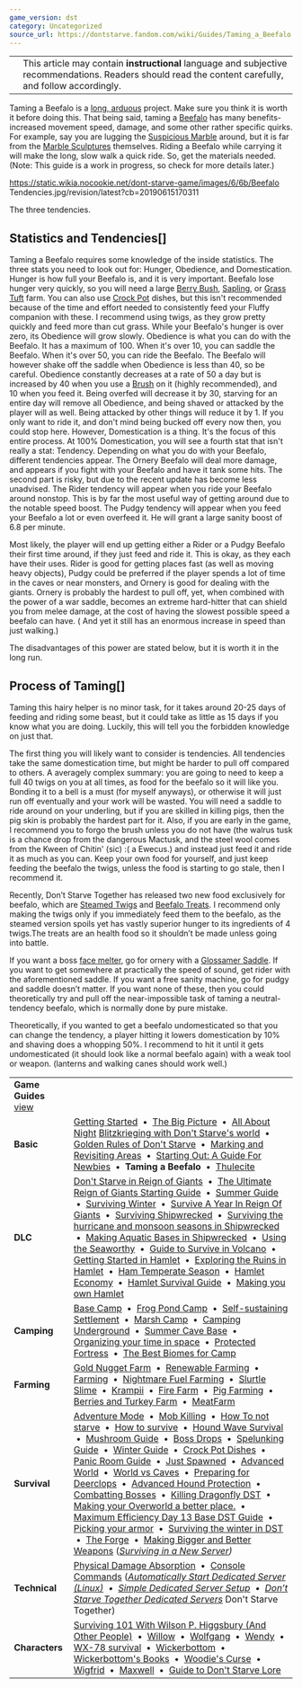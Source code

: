 ```yaml
---
game_version: dst
category: Uncategorized
source_url: https://dontstarve.fandom.com/wiki/Guides/Taming_a_Beefalo
---
```


|  |  |
| --- | --- |
|  | This article may contain **instructional** language and subjective recommendations. Readers should read the content carefully, and follow accordingly. |

Taming a Beefalo is a [long, arduous](/wiki/Adventure_Mode "Adventure Mode") project. Make sure you think it is worth it before doing this. That being said, taming a [Beefalo](/wiki/Beefalo "Beefalo") has many benefits- increased movement speed, damage, and some other rather specific quirks. For example, say you are lugging the [Suspicious Marble](/wiki/Suspicious_Marble "Suspicious Marble") around, but it is far from the [Marble Sculptures](/wiki/Marble_Sculptures "Marble Sculptures") themselves. Riding a Beefalo while carrying it will make the long, slow walk a quick ride. So, get the materials needed. (Note: This guide is a work in progress, so check for more details later.)

 https://static.wikia.nocookie.net/dont-starve-game/images/6/6b/Beefalo Tendencies.jpg/revision/latest?cb=20190615170311 

The three tendencies.

 

## Statistics and Tendencies[]

Taming a Beefalo requires some knowledge of the inside statistics. The three stats you need to look out for: Hunger, Obedience, and Domestication. Hunger is how full your Beefalo is, and it is very important. Beefalo lose hunger very quickly, so you will need a large [Berry Bush](/wiki/Berry_Bush "Berry Bush"), [Sapling](/wiki/Sapling "Sapling"), or [Grass Tuft](/wiki/Grass_Tuft "Grass Tuft") farm. You can also use [Crock Pot](/wiki/Crock_Pot "Crock Pot") dishes, but this isn't recommended because of the time and effort needed to consistently feed your Fluffy companion with these. I recommend using twigs, as they grow pretty quickly and feed more than cut grass. While your Beefalo's hunger is over zero, its Obedience will grow slowly. Obedience is what you can do with the Beefalo. It has a maximum of 100. When it's over 10, you can saddle the Beefalo. When it's over 50, you can ride the Beefalo. The Beefalo will however shake off the saddle when Obedience is less than 40, so be careful. Obedience constantly decreases at a rate of 50 a day but is increased by 40 when you use a [Brush](/wiki/Brush "Brush") on it (highly recommended), and 10 when you feed it. Being overfed will decrease it by 30, starving for an entire day will remove all Obedience, and being shaved or attacked by the player will as well. Being attacked by other things will reduce it by 1. If you only want to ride it, and don't mind being bucked off every now then, you could stop here. However, Domestication is a thing. It's the focus of this entire process. At 100% Domestication, you will see a fourth stat that isn't really a stat: Tendency. Depending on what you do with your Beefalo, different tendencies appear. The Ornery Beefalo will deal more damage, and appears if you fight with your Beefalo and have it tank some hits. The second part is risky, but due to the recent update has become less unadvised. The Rider tendency will appear when you ride your Beefalo around nonstop. This is by far the most useful way of getting around due to the notable speed boost. The Pudgy tendency will appear when you feed your Beefalo a lot or even overfeed it. He will grant a large sanity boost of 6.8 per minute.

Most likely, the player will end up getting either a Rider or a Pudgy Beefalo their first time around, if they just feed and ride it. This is okay, as they each have their uses. Rider is good for getting places fast (as well as moving heavy objects), Pudgy could be preferred if the player spends a lot of time in the caves or near monsters, and Ornery is good for dealing with the giants. Ornery is probably the hardest to pull off, yet, when combined with the power of a war saddle, becomes an extreme hard-hitter that can shield you from melee damage, at the cost of having the slowest possible speed a beefalo can have. ( And yet it still has an enormous increase in speed than just walking.)

The disadvantages of this power are stated below, but it is worth it in the long run.

## Process of Taming[]

Taming this hairy helper is no minor task, for it takes around 20-25 days of feeding and riding some beast, but it could take as little as 15 days if you know what you are doing. Luckily, this will tell you the forbidden knowledge on just that.

The first thing you will likely want to consider is tendencies. All tendencies take the same domestication time, but might be harder to pull off compared to others. A averagely complex summary: you are going to need to keep a full 40 twigs on you at all times, as food for the beefalo so it will like you. Bonding it to a bell is a must (for myself anyways), or otherwise it will just run off eventually and your work will be wasted. You will need a saddle to ride around on your underling, but if you are skilled in killing pigs, then the pig skin is probably the hardest part for it. Also, if you are early in the game, I recommend you to forgo the brush unless you do not have (the walrus tusk is a chance drop from the dangerous Mactusk, and the steel wool comes from the Kween of Chitin' (sic) :( a Ewecus.) and instead just feed it and ride it as much as you can. Keep your own food for yourself, and just keep feeding the beefalo the twigs, unless the food is starting to go stale, then I recommend it.

Recently, Don’t Starve Together has released two new food exclusively for beefalo, which are [Steamed Twigs](/wiki/Steamed_Twigs "Steamed Twigs") and [Beefalo Treats](/wiki/Beefalo_Treats "Beefalo Treats"). I recommend only making the twigs only if you immediately feed them to the beefalo, as the steamed version spoils yet has vastly superior hunger to its ingredients of 4 twigs.The treats are an health food so it shouldn’t be made unless going into battle.

If you want a boss [face melter](https://www.youtube.com/watch?v=FfQWz4gVcP8), go for ornery with a [Glossamer Saddle](/wiki/Glossamer_Saddle "Glossamer Saddle"). If you want to get somewhere at practically the speed of sound, get rider with the aforementioned saddle. If you want a free sanity machine, go for pudgy and saddle doesn’t matter. If you want none of these, then you could theoretically try and pull off the near-impossible task of taming a neutral-tendency beefalo, which is normally done by pure mistake.

Theoretically, if you wanted to get a beefalo undomesticated so that you can change the tendency, a player hitting it lowers domestication by 10% and shaving does a whopping 50%. I recommend to hit it until it gets undomesticated (it should look like a normal beefalo again) with a weak tool or weapon. (lanterns and walking canes should work well.)

|  |  |
| --- | --- |
| **Game Guides** [view](/wiki/Template:Guide "Template:Guide") | |
| **Basic** | [Getting Started](/wiki/Guides/Getting_Started_Guide "Guides/Getting Started Guide")  •  [The Big Picture](/wiki/Guides/The_Big_Picture "Guides/The Big Picture")  •  [All About Night](/wiki/Guides/All_About_Night "Guides/All About Night") [Blitzkrieging with Don't Starve's world](/wiki/Guides/Blitzkrieging_with_Don%27t_Starve%27s_world "Guides/Blitzkrieging with Don't Starve's world")  •  [Golden Rules of Don't Starve](/wiki/Guides/Golden_Rules_of_Don%27t_Starve "Guides/Golden Rules of Don't Starve")  •  [Marking and Revisiting Areas](/wiki/Guides/Marking_and_Revisiting_Areas "Guides/Marking and Revisiting Areas")  •  [Starting Out: A Guide For Newbies](/wiki/Guides/Starting_Out:_A_Guide_For_Newbies "Guides/Starting Out: A Guide For Newbies")  •  **Taming a Beefalo**  •  [Thulecite](/wiki/Guides/Thulecite "Guides/Thulecite") |
| **DLC** | [Don't Starve in Reign of Giants](/wiki/Guides/Don%27t_Starve_in_Reign_of_Giants "Guides/Don't Starve in Reign of Giants")  •  [The Ultimate Reign of Giants Starting Guide](/wiki/Guides/The_Ultimate_Reign_Of_Giants_Starting_Guide "Guides/The Ultimate Reign Of Giants Starting Guide")  •  [Summer Guide](/wiki/Guides/Summer_Guide "Guides/Summer Guide")  •  [Surviving Winter](/wiki/Guides/Surviving_Winter "Guides/Surviving Winter")  •  [Survive A Year In Reign Of Giants](/wiki/Guides/Survive_A_Year_In_Reign_Of_Giants "Guides/Survive A Year In Reign Of Giants")  •  [Surviving Shipwrecked](/wiki/Guides/Surviving_Shipwrecked "Guides/Surviving Shipwrecked")  •  [Surviving the hurricane and monsoon seasons in Shipwrecked](/wiki/Guides/Surviving_a_year_in_Shipwrecked "Guides/Surviving a year in Shipwrecked")  •  [Making Aquatic Bases in Shipwrecked](/wiki/Guides/Making_Aquatic_Bases_in_Shipwrecked "Guides/Making Aquatic Bases in Shipwrecked")  •  [Using the Seaworthy](/wiki/Guides/From_SW_to_RoG_via_the_Seaworthy! "Guides/From SW to RoG via the Seaworthy!")  •  [Guide to Survive in Volcano](/wiki/Guides/Guide_to_Survive_in_Volcano "Guides/Guide to Survive in Volcano")  •  [Getting Started in Hamlet](/wiki/Guides/Getting_Started_in_Hamlet "Guides/Getting Started in Hamlet")  •  [Exploring the Ruins in Hamlet](/wiki/Guides/Exploring_the_Ruins_in_Hamlet "Guides/Exploring the Ruins in Hamlet")  •  [Ham Temperate Season](/wiki/Guides/Ham_Temperate_Season "Guides/Ham Temperate Season")  •  [Hamlet Economy](/wiki/Guides/Hamlet_Economy "Guides/Hamlet Economy")  •  [Hamlet Survival Guide](/wiki/Guides/Hamlet_Survival_Guide "Guides/Hamlet Survival Guide")  •  [Making you own Hamlet](/wiki/Guides/Making_you_own_Hamlet "Guides/Making you own Hamlet") |
| **Camping** | [Base Camp](/wiki/Guides/Base_Camp_Guide "Guides/Base Camp Guide")  •  [Frog Pond Camp](/wiki/Guides/Frog_Pond_Camp_Guide "Guides/Frog Pond Camp Guide")  •  [Self-sustaining Settlement](/wiki/Guides/Self-sustaining_Settlement_Guide "Guides/Self-sustaining Settlement Guide")  •  [Marsh Camp](/wiki/Guides/Marsh_Camp_Guide "Guides/Marsh Camp Guide")  •  [Camping Underground](/wiki/Guides/Camping_Underground "Guides/Camping Underground")  •  [Summer Cave Base](/wiki/Guides/Summer_Cave_Base "Guides/Summer Cave Base")  •  [Organizing your time in space](/wiki/Guides/Organizing_your_time_in_space "Guides/Organizing your time in space")  •  [Protected Fortress](/wiki/Guides/Protected_Fortress "Guides/Protected Fortress")  •  [The Best Biomes for Camp](/wiki/Guides/The_Best_Biomes_for_Camp "Guides/The Best Biomes for Camp") |
| **Farming** | [Gold Nugget Farm](/wiki/Guides/Gold_Nugget_Farm_Guide "Guides/Gold Nugget Farm Guide")  •  [Renewable Farming](/wiki/Guides/Renewable_Farming "Guides/Renewable Farming")  •  [Farming](/wiki/Guides/Farming "Guides/Farming")  •  [Nightmare Fuel Farming](/wiki/Guides/Nightmare_Fuel_Farming "Guides/Nightmare Fuel Farming")  •  [Slurtle Slime](/wiki/Guides/Slurtle_Slime_Guide "Guides/Slurtle Slime Guide")  •  [Krampii](/wiki/Guides/Managing_Naughtiness "Guides/Managing Naughtiness")  •  [Fire Farm](/wiki/Guides/Fire_Farm "Guides/Fire Farm")  •  [Pig Farming](/wiki/Guides/Pig_Farming "Guides/Pig Farming")  •  [Berries and Turkey Farm](/wiki/Guides/Incredible_Inedible "Guides/Incredible Inedible")  •  [MeatFarm](/wiki/Guides/MeatFarm "Guides/MeatFarm") |
| **Survival** | [Adventure Mode](/wiki/Guides/Adventure_Guide "Guides/Adventure Guide")  •  [Mob Killing](/wiki/Guides/Mob_Killing_Guide "Guides/Mob Killing Guide")  •  [How To not starve](/wiki/Guides/How_to_not_starve "Guides/How to not starve")  •  [How to survive](/wiki/Guides/How_to_Survive "Guides/How to Survive")  •  [Hound Wave Survival](/wiki/Guides/Hound_Wave_Survival_Guide "Guides/Hound Wave Survival Guide")  •  [Mushroom Guide](/wiki/Guides/Mushroom_Guide "Guides/Mushroom Guide")  •  [Boss Drops](/wiki/Guides/What_To_Do_With_Boss_Drops "Guides/What To Do With Boss Drops")  •  [Spelunking Guide](/wiki/Guides/Spelunking_Guide "Guides/Spelunking Guide")  •  [Winter Guide](/wiki/Guides/Winter_Guide "Guides/Winter Guide")  •  [Crock Pot Dishes](/wiki/Guides/Crock_Pot_Dishes "Guides/Crock Pot Dishes")  •  [Panic Room Guide](/wiki/Guides/Panic_Room "Guides/Panic Room")  •  [Just Spawned](/wiki/Guides/You_Have_Just_Spawned,_Now_What%3F%3F "Guides/You Have Just Spawned, Now What??")  •  [Advanced World](/wiki/Guides/Advanced_World "Guides/Advanced World")  •  [World vs Caves](/wiki/Guides/World_vs_Caves "Guides/World vs Caves")  •  [Preparing for Deerclops](/wiki/Guides/Preparing_for_Deerclops "Guides/Preparing for Deerclops")  •  [Advanced Hound Protection](/wiki/Guides/Advanced_Hound_Protection "Guides/Advanced Hound Protection")  •  [Combatting Bosses](/wiki/Guides/Combatting_Bosses "Guides/Combatting Bosses")  •  [Killing Dragonfly DST](/wiki/Guides/Killing_Dragonfly_DST "Guides/Killing Dragonfly DST")  •  [Making your Overworld a better place.](/wiki/Guides/Making_your_Overworld_a_better_place. "Guides/Making your Overworld a better place.")  •  [Maximum Efficiency Day 13 Base DST Guide](/wiki/Guides/Maximum_Efficiency_Day_13_Base_DST_Guide "Guides/Maximum Efficiency Day 13 Base DST Guide")  •  [Picking your armor](/wiki/Guides/Picking_your_armor "Guides/Picking your armor")  •  [Surviving the winter in DST](/wiki/Guides/Surviving_the_winter_in_DST "Guides/Surviving the winter in DST")  •  [The Forge](/wiki/Guides/The_Forge "Guides/The Forge")  •  [Making Bigger and Better Weapons](/wiki/Guides/Making_Bigger_and_Better_Weapons "Guides/Making Bigger and Better Weapons")  (*[Surviving in a New Server](/wiki/Guides/Surviving_in_a_New_Server "Guides/Surviving in a New Server"))* |
| **Technical** | [Physical Damage Absorption](/wiki/Guides/Physical_Damage_Absorption "Guides/Physical Damage Absorption")  •  [Console Commands](/wiki/Guides/Console "Guides/Console")  (*[Automatically Start Dedicated Server (Linux)](/wiki/Guides/Automatically_Start_Dedicated_Server_(Linux) "Guides/Automatically Start Dedicated Server (Linux)")  •  [Simple Dedicated Server Setup](/wiki/Guides/Simple_Dedicated_Server_Setup "Guides/Simple Dedicated Server Setup")  •  [Don’t Starve Together Dedicated Servers](/wiki/Guides/Don%E2%80%99t_Starve_Together_Dedicated_Servers "Guides/Don’t Starve Together Dedicated Servers")* Don't Starve Together) |
| **Characters** | [Surviving 101 With Wilson P. Higgsbury (And Other People)](/wiki/Guides/Surviving_101_With_Wilson_P._Higgsbury_(And_Other_People) "Guides/Surviving 101 With Wilson P. Higgsbury (And Other People)")  •  [Willow](/wiki/Guides/Character_guide-Willow "Guides/Character guide-Willow")  •  [Wolfgang](/wiki/Guides/Character_guide_-_Wolfgang,_The_Strongman "Guides/Character guide - Wolfgang, The Strongman")  •  [Wendy](/wiki/Guides/Character_guides-Wendy "Guides/Character guides-Wendy")  •  [WX-78 survival](/wiki/Guides/WX-78_survival "Guides/WX-78 survival")  •  [Wickerbottom](/wiki/Guides/Wickerbottom "Guides/Wickerbottom")  •  [Wickerbottom's Books](/wiki/Guides/Character_guide_-_Wickerbottom%27s_Books "Guides/Character guide - Wickerbottom's Books")  •  [Woodie's Curse](/wiki/Guides/Woodie%27s_Curse "Guides/Woodie's Curse")  •  [Wigfrid](/wiki/User_blog:Cmshaw/Adventure_Mode_with_Wigfrid_Guide "User blog:Cmshaw/Adventure Mode with Wigfrid Guide")  •  [Maxwell](/wiki/Guides/Character_Guide_-_Maxwell "Guides/Character Guide - Maxwell")  •  [Guide to Don't Starve Lore](/wiki/Guides/Guide_to_Don%27t_Starve_Lore "Guides/Guide to Don't Starve Lore") |